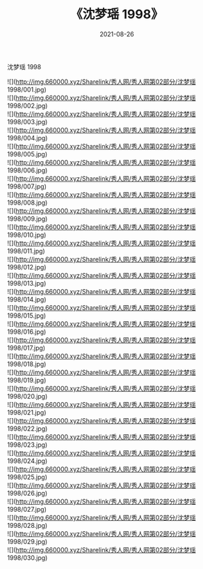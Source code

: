 ﻿---
layout: post
title:  《沈梦瑶 1998》
date:   2021-08-26
img: http://img.660000.xyz/Sharelink/秀人网/秀人网第02部分/沈梦瑶 1998/000.jpg
categories: [美女, 清纯, 唯美]
---

沈梦瑶 1998

  ![](http://img.660000.xyz/Sharelink/秀人网/秀人网第02部分/沈梦瑶 1998/001.jpg) <br> ![](http://img.660000.xyz/Sharelink/秀人网/秀人网第02部分/沈梦瑶 1998/002.jpg) <br> ![](http://img.660000.xyz/Sharelink/秀人网/秀人网第02部分/沈梦瑶 1998/003.jpg) <br> ![](http://img.660000.xyz/Sharelink/秀人网/秀人网第02部分/沈梦瑶 1998/004.jpg) <br> ![](http://img.660000.xyz/Sharelink/秀人网/秀人网第02部分/沈梦瑶 1998/005.jpg) <br> ![](http://img.660000.xyz/Sharelink/秀人网/秀人网第02部分/沈梦瑶 1998/006.jpg) <br> ![](http://img.660000.xyz/Sharelink/秀人网/秀人网第02部分/沈梦瑶 1998/007.jpg) <br> ![](http://img.660000.xyz/Sharelink/秀人网/秀人网第02部分/沈梦瑶 1998/008.jpg) <br> ![](http://img.660000.xyz/Sharelink/秀人网/秀人网第02部分/沈梦瑶 1998/009.jpg) <br> ![](http://img.660000.xyz/Sharelink/秀人网/秀人网第02部分/沈梦瑶 1998/010.jpg) <br> ![](http://img.660000.xyz/Sharelink/秀人网/秀人网第02部分/沈梦瑶 1998/011.jpg) <br> ![](http://img.660000.xyz/Sharelink/秀人网/秀人网第02部分/沈梦瑶 1998/012.jpg) <br> ![](http://img.660000.xyz/Sharelink/秀人网/秀人网第02部分/沈梦瑶 1998/013.jpg) <br> ![](http://img.660000.xyz/Sharelink/秀人网/秀人网第02部分/沈梦瑶 1998/014.jpg) <br> ![](http://img.660000.xyz/Sharelink/秀人网/秀人网第02部分/沈梦瑶 1998/015.jpg) <br> ![](http://img.660000.xyz/Sharelink/秀人网/秀人网第02部分/沈梦瑶 1998/016.jpg) <br> ![](http://img.660000.xyz/Sharelink/秀人网/秀人网第02部分/沈梦瑶 1998/017.jpg) <br> ![](http://img.660000.xyz/Sharelink/秀人网/秀人网第02部分/沈梦瑶 1998/018.jpg) <br> ![](http://img.660000.xyz/Sharelink/秀人网/秀人网第02部分/沈梦瑶 1998/019.jpg) <br> ![](http://img.660000.xyz/Sharelink/秀人网/秀人网第02部分/沈梦瑶 1998/020.jpg) <br> ![](http://img.660000.xyz/Sharelink/秀人网/秀人网第02部分/沈梦瑶 1998/021.jpg) <br> ![](http://img.660000.xyz/Sharelink/秀人网/秀人网第02部分/沈梦瑶 1998/022.jpg) <br> ![](http://img.660000.xyz/Sharelink/秀人网/秀人网第02部分/沈梦瑶 1998/023.jpg) <br> ![](http://img.660000.xyz/Sharelink/秀人网/秀人网第02部分/沈梦瑶 1998/024.jpg) <br> ![](http://img.660000.xyz/Sharelink/秀人网/秀人网第02部分/沈梦瑶 1998/025.jpg) <br> ![](http://img.660000.xyz/Sharelink/秀人网/秀人网第02部分/沈梦瑶 1998/026.jpg) <br> ![](http://img.660000.xyz/Sharelink/秀人网/秀人网第02部分/沈梦瑶 1998/027.jpg) <br> ![](http://img.660000.xyz/Sharelink/秀人网/秀人网第02部分/沈梦瑶 1998/028.jpg) <br> ![](http://img.660000.xyz/Sharelink/秀人网/秀人网第02部分/沈梦瑶 1998/029.jpg) <br> ![](http://img.660000.xyz/Sharelink/秀人网/秀人网第02部分/沈梦瑶 1998/030.jpg) <br>